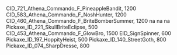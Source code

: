 CID_721_Athena_Commando_F_PineappleBandit, 1200
CID_583_Athena_Commando_F_NoshHunter, 1200
 CID_460_Athena_Commando_F_BriteBomberSummer, 1200
na
na
na
Pickaxe_ID_221_SkullBriteEclipse, 500
CID_453_Athena_Commando_F_GlowBro, 1500
EID_SignSpinner, 600
Pickaxe_ID_197_HoppityHeist, 500
Pickaxe_ID_140_StreetGoth, 800
 Pickaxe_ID_074_SharpDresse, 800
